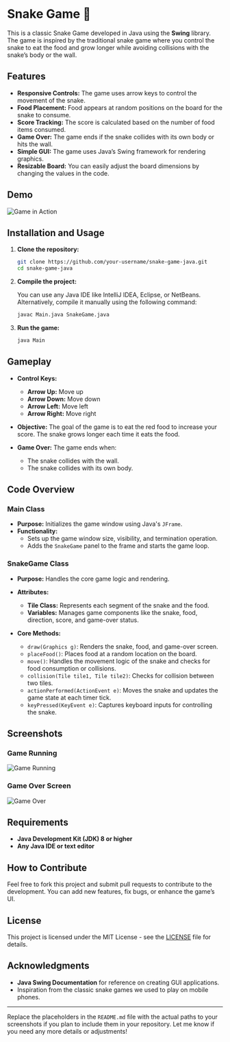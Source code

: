 # Snake Game 🐍

This is a classic Snake Game developed in Java using the **Swing** library. The game is inspired by the traditional snake game where you control the snake to eat the food and grow longer while avoiding collisions with the snake’s body or the wall.

## Features

- **Responsive Controls:** The game uses arrow keys to control the movement of the snake.
- **Food Placement:** Food appears at random positions on the board for the snake to consume.
- **Score Tracking:** The score is calculated based on the number of food items consumed.
- **Game Over:** The game ends if the snake collides with its own body or hits the wall.
- **Simple GUI:** The game uses Java’s Swing framework for rendering graphics.
- **Resizable Board:** You can easily adjust the board dimensions by changing the values in the code.

## Demo

![Game in Action](Snake-_Game\demo.png) <!-- Update with the path to your screenshots -->

## Installation and Usage

1. **Clone the repository:**

   ```bash
   git clone https://github.com/your-username/snake-game-java.git
   cd snake-game-java
   ```

2. **Compile the project:**

   You can use any Java IDE like IntelliJ IDEA, Eclipse, or NetBeans. Alternatively, compile it manually using the following command:

   ```bash
   javac Main.java SnakeGame.java
   ```

3. **Run the game:**

   ```bash
   java Main
   ```

## Gameplay

- **Control Keys:**

  - **Arrow Up:** Move up
  - **Arrow Down:** Move down
  - **Arrow Left:** Move left
  - **Arrow Right:** Move right

- **Objective:** The goal of the game is to eat the red food to increase your score. The snake grows longer each time it eats the food.

- **Game Over:** The game ends when:
  - The snake collides with the wall.
  - The snake collides with its own body.

## Code Overview

### Main Class

- **Purpose:** Initializes the game window using Java's `JFrame`.
- **Functionality:**
  - Sets up the game window size, visibility, and termination operation.
  - Adds the `SnakeGame` panel to the frame and starts the game loop.

### SnakeGame Class

- **Purpose:** Handles the core game logic and rendering.
- **Attributes:**

  - **Tile Class:** Represents each segment of the snake and the food.
  - **Variables:** Manages game components like the snake, food, direction, score, and game-over status.

- **Core Methods:**
  - `draw(Graphics g)`: Renders the snake, food, and game-over screen.
  - `placeFood()`: Places food at a random location on the board.
  - `move()`: Handles the movement logic of the snake and checks for food consumption or collisions.
  - `collision(Tile tile1, Tile tile2)`: Checks for collision between two tiles.
  - `actionPerformed(ActionEvent e)`: Moves the snake and updates the game state at each timer tick.
  - `keyPressed(KeyEvent e)`: Captures keyboard inputs for controlling the snake.

## Screenshots

### Game Running

![Game Running](relative/path/to/Screenshot_1.png) <!-- Update with the path to your screenshots -->

### Game Over Screen

![Game Over](relative/path/to/Screenshot_2.png) <!-- Update with the path to your screenshots -->

## Requirements

- **Java Development Kit (JDK) 8 or higher**
- **Any Java IDE or text editor**

## How to Contribute

Feel free to fork this project and submit pull requests to contribute to the development. You can add new features, fix bugs, or enhance the game’s UI.

## License

This project is licensed under the MIT License - see the [LICENSE](LICENSE) file for details.

## Acknowledgments

- **Java Swing Documentation** for reference on creating GUI applications.
- Inspiration from the classic snake games we used to play on mobile phones.

---

Replace the placeholders in the `README.md` file with the actual paths to your screenshots if you plan to include them in your repository. Let me know if you need any more details or adjustments!
